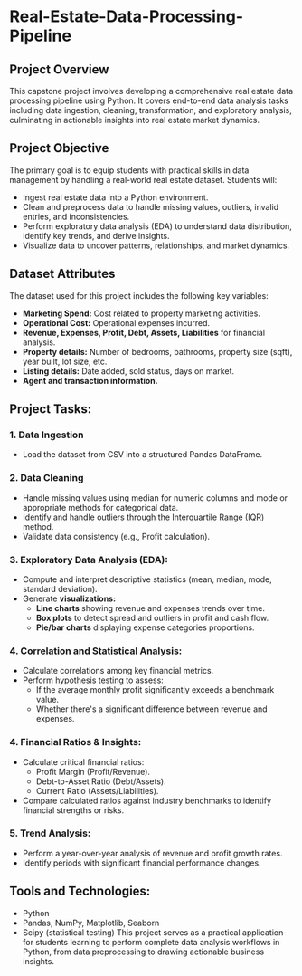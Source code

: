 # Real-Estate-Data-Processing-Pipeline
## Project Overview
This capstone project involves developing a comprehensive real estate data processing pipeline using Python. It covers end-to-end data analysis tasks including data ingestion, cleaning, transformation, and exploratory analysis, culminating in actionable insights into real estate market dynamics.
## Project Objective
The primary goal is to equip students with practical skills in data management by handling a real-world real estate dataset. Students will:
- Ingest real estate data into a Python environment.
- Clean and preprocess data to handle missing values, outliers, invalid entries, and inconsistencies.
- Perform exploratory data analysis (EDA) to understand data distribution, identify key trends, and derive insights.
- Visualize data to uncover patterns, relationships, and market dynamics.
## Dataset Attributes
The dataset used for this project includes the following key variables:
- **Marketing Spend:** Cost related to property marketing activities.
- **Operational Cost:** Operational expenses incurred.
- **Revenue, Expenses, Profit, Debt, Assets, Liabilities** for financial analysis.
- **Property details:** Number of bedrooms, bathrooms, property size (sqft), year built, lot size, etc.
- **Listing details:** Date added, sold status, days on market.
- **Agent and transaction information.**

## Project Tasks:
### 1. Data Ingestion
- Load the dataset from CSV into a structured Pandas DataFrame.
### 2. Data Cleaning
- Handle missing values using median for numeric columns and mode or appropriate methods for categorical data.
- Identify and handle outliers through the Interquartile Range (IQR) method.
- Validate data consistency (e.g., Profit calculation).
### 3. Exploratory Data Analysis (EDA):
- Compute and interpret descriptive statistics (mean, median, mode, standard deviation).
- Generate **visualizations:**
  - **Line charts** showing revenue and expenses trends over time.
  - **Box plots** to detect spread and outliers in profit and cash flow.
  - **Pie/bar charts** displaying expense categories proportions.
### 4. Correlation and Statistical Analysis:
- Calculate correlations among key financial metrics.
- Perform hypothesis testing to assess:
  - If the average monthly profit significantly exceeds a benchmark value.
  - Whether there's a significant difference between revenue and expenses.
### 4. Financial Ratios & Insights:
- Calculate critical financial ratios:
  - Profit Margin (Profit/Revenue).
  - Debt-to-Asset Ratio (Debt/Assets).
  - Current Ratio (Assets/Liabilities).
- Compare calculated ratios against industry benchmarks to identify financial strengths or risks.
### 5. Trend Analysis:
- Perform a year-over-year analysis of revenue and profit growth rates.
- Identify periods with significant financial performance changes.
## Tools and Technologies:
- Python
- Pandas, NumPy, Matplotlib, Seaborn
- Scipy (statistical testing)
This project serves as a practical application for students learning to perform complete data analysis workflows in Python, from data preprocessing to drawing actionable business insights.
